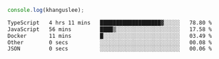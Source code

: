```js
console.log(khanguslee);
```

<!--START_SECTION:waka-->

```txt
TypeScript   4 hrs 11 mins   ███████████████████▓░░░░░   78.80 %
JavaScript   56 mins         ████▒░░░░░░░░░░░░░░░░░░░░   17.58 %
Docker       11 mins         █░░░░░░░░░░░░░░░░░░░░░░░░   03.49 %
Other        0 secs          ░░░░░░░░░░░░░░░░░░░░░░░░░   00.08 %
JSON         0 secs          ░░░░░░░░░░░░░░░░░░░░░░░░░   00.06 %
```

<!--END_SECTION:waka-->

<!--
**khanguslee/khanguslee** is a ✨ _special_ ✨ repository because its `README.md` (this file) appears on your GitHub profile.

Here are some ideas to get you started:

- 🔭 I’m currently working on ...
- 🌱 I’m currently learning ...
- 👯 I’m looking to collaborate on ...
- 🤔 I’m looking for help with ...
- 💬 Ask me about ...
- 📫 How to reach me: ...
- 😄 Pronouns: ...
- ⚡ Fun fact: ...
-->
